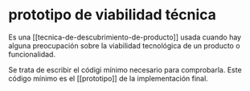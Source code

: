 # prototipo de viabilidad técnica
Es una [[tecnica-de-descubrimiento-de-producto]] usada cuando hay alguna preocupación sobre la viabilidad tecnológica de un producto o funcionalidad.

Se trata de escribir el códigi mínimo necesario para comprobarla. Este código mínimo es el [[prototipo]] de la implementación final.
